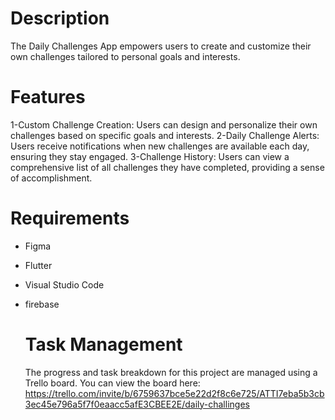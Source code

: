 # Description

The Daily Challenges App empowers users to create and customize their own challenges tailored to personal goals and interests.

# Features

1-Custom Challenge Creation: Users can design and personalize their own challenges based on specific goals and interests.
2-Daily Challenge Alerts: Users receive notifications when new challenges are available each day, ensuring they stay engaged.
3-Challenge History: Users can view a comprehensive list of all challenges they have completed, providing a sense of accomplishment.

# Requirements

- Figma
- Flutter
- Visual Studio Code
- firebase

  # Task Management
  The progress and task breakdown for this project are managed using a Trello board.
  You can view the board here: https://trello.com/invite/b/6759637bce5e22d2f8c6e725/ATTI7eba5b3cb3ec45e796a5f7f0eaacc5afE3CBEE2E/daily-challinges

  
